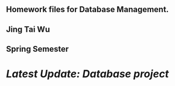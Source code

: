 ## **Homework files for Database Management.**
## **Jing Tai Wu**
## **Spring Semester**
# *Latest Update: Database project*